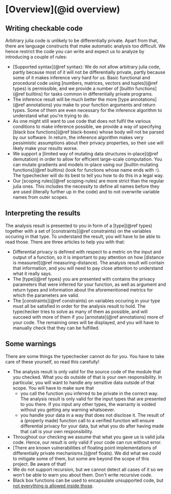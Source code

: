 
# [Overview](@id overview)
## Writing checkable code
Arbitrary julia code is unlikely to be differentially private. Apart from that, there are language constructs that make automatic analysis too difficult. We hence restrict the code you can write and expect us to analyze by introducing a couple of rules:

- [Supported syntax](@ref syntax): We do not allow arbitrary julia code, partly because most of it will not be differentially private, partly because some of it makes inference very hard for us. Basic functional and procedural code using [numbers, matrices, vectors and tuples](@ref types) is permissible, and we provide a number of [builtin functions](@ref builtins) for tasks common in differentially private programs.
- The inference result will be much better the more [type annotations](@ref annotations) you make to your function arguments and return types. Some of them are even necessary for the inference algorithm to understand what you're trying to do.
- As one might still want to use code that does not fulfil the various conditions to make inference possible, we provide a way of specifying [black box functions](@ref black-boxes) whose body will not be parsed by our software. In return, the inference algorithm makes very pessimistic assumptions about their privacy properties, so their use will likely make your results worse.
- We support a [limited way of mutating data structures in-place](@ref demutation) in order to allow for efficient large-scale computation. You can mutate gradients and models in-place using our [builtin mutating functions](@ref builtins) (look for functions whose name ends with `!`). The typechecker will do its best to tell you how to do this in a legal way.
- Our [scoping rules](@ref scoping-rules) are more strict than the regular julia ones. This includes the necessity to define all names before they are used (literally further up in the code) and to not overwrite variable names from outer scopes.

## Interpreting the results
The analysis result is presented to you in form of a [type](@ref types) together with a set of [constraints](@ref constraints) on the variables occuring in that type. To understand the result, you will have to be able to read those. There are three articles to help you with that:

- Differential privacy is defined with respect to a metric on the input and output of a function, so it is important to pay attention on how [distance is measured](@ref measuring-distance). The analysis result will contain that information, and you will need to pay close attention to understand what it really says.
- The [type](@ref types) you are presented with contains the privacy parameters that were inferred for your function, as well as argument and return types and information about the aforementioned metrics for which the parameters are valid.
- The [constraints](@ref constraints) on variables occuring in your type must all be satisfied in order for the analysis result to hold. The typechecker tries to solve as many of them as possible, and will succeed with more of them if you [annotate](@ref annotations) more of your code. The remaining ones will be displayed, and you will have to manually check that they can be fulfilled.

## Some warnings
There are some things the typechecker cannot do for you. You have to take care of these yourself, so read this carefully!

- The analysis result is only valid for the source code of the module that you checked. What you do outside of that is your own responsibility. In particular, you will want to handle any sensitive data outside of that scope. You will have to make sure that
    - you call the function you inferred to be private in the correct way. The analysis result is only valid for the input types that are presented to you there. If you input any other types, the warranty is voided without you getting any warning whatsoever.
    - you handle your data in a way that does not disclose it. The result of a (properly made) function call to a verified function will ensure differential privacy for your data, but what you do after having made that call is your own responsibility.
- Throughout our checking we assume that what you gave us is valid julia code. Hence, our result is only valid if your code can run without error.
- [There are known vulnerabilities of floating point implementations of differentially private mechanisms.](@ref floats). We did what we could to mitigate some of them, but some are beyond the scope of this project. Be aware of that!
- We do not support recursion, but we cannot detect all cases of it so we won't be able to warn you about them. Don't write recursive code.
- Black box functions can be used to encapsulate unsupported code, but [not everything is allowed inside those](https://diffmu.github.io/DiffPrivacyInference.jl/stable/full_reference/demutation/#mut_type_black_box).
